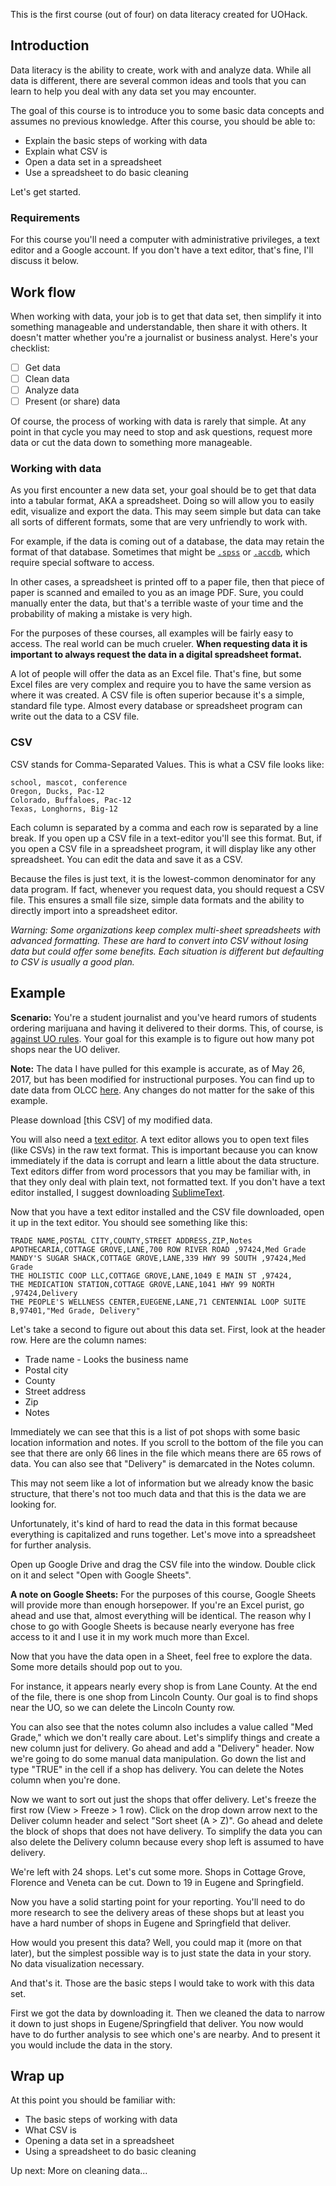 This is the first course (out of four) on data literacy created for UOHack.

## Introduction

Data literacy is the ability to create, work with and analyze data. While all data is different, there are several common ideas and tools that you can learn to help you deal with any data set you may encounter.

The goal of this course is to introduce you to some basic data concepts and assumes no previous knowledge. After this course, you should be able to:

* Explain the basic steps of working with data
* Explain what CSV is
* Open a data set in a spreadsheet
* Use a spreadsheet to do basic cleaning

Let's get started.

### Requirements

For this course you'll need a computer with administrative privileges, a text editor and a Google account. If you don't have a text editor, that's fine, I'll discuss it below.

## Work flow

When working with data, your job is to get that data set, then simplify it into something manageable and understandable, then share it with others. It doesn't matter whether you're a journalist or business analyst. Here's your checklist:

* [ ] Get data
* [ ] Clean data
* [ ] Analyze data
* [ ] Present (or share) data

Of course, the process of working with data is rarely that simple. At any point in that cycle you may need to stop and ask questions, request more data or cut the data down to something more manageable.

### Working with data

As you first encounter a new data set, your goal should be to get that data into a tabular format, AKA a spreadsheet. Doing so will allow you to easily edit, visualize and export the data. This may seem simple but data can take all sorts of different formats, some that are very unfriendly to work with.

For example, if the data is coming out of a database, the data may retain the format of that database. Sometimes that might be [`.spss`](https://en.wikipedia.org/wiki/SPSS) or [`.accdb`](https://en.wikipedia.org/wiki/Microsoft_Access), which require special software to access.

In other cases, a spreadsheet is printed off to a paper file, then that piece of paper is scanned and emailed to you as an image PDF. Sure, you could manually enter the data, but that's a terrible waste of your time and the probability of making a mistake is very high.

For the purposes of these courses, all examples will be fairly easy to access. The real world can be much crueler. **When requesting data it is important to always request the data in a digital spreadsheet format.**

A lot of people will offer the data as an Excel file. That's fine, but some Excel files are very complex and require you to have the same version as where it was created. A CSV file is often superior because it's a simple, standard file type. Almost every database or spreadsheet program can write out the data to a CSV file.

### CSV

CSV stands for Comma-Separated Values. This is what a CSV file looks like:

```csv
school, mascot, conference
Oregon, Ducks, Pac-12
Colorado, Buffaloes, Pac-12
Texas, Longhorns, Big-12
```

Each column is separated by a comma and each row is separated by a line break. If you open up a CSV file in a text-editor you'll see this format. But, if you open a CSV file in a spreadsheet program, it will display like any other spreadsheet. You can edit the data and save it as a CSV.

Because the files is just text, it is the lowest-common denominator for any data program. If fact, whenever you request data, you should request a CSV file. This ensures a small file size, simple data formats and the ability to directly import into a spreadsheet editor.

*Warning: Some organizations keep complex multi-sheet spreadsheets with advanced formatting. These are hard to convert into CSV without losing data but could offer some benefits. Each situation is different but defaulting to CSV is usually a good plan.*

## Example

**Scenario:** You're a student journalist and you've heard rumors of students ordering marijuana and having it delivered to their dorms. This, of course, is [against UO rules](https://dos.uoregon.edu/marijuana). Your goal for this example is to figure out how many pot shops near the UO deliver.

**Note:** The data I have pulled for this example is accurate, as of May 26, 2017, but has been modified for instructional purposes. You can find up to date data from OLCC [here](http://www.oregon.gov/olcc/marijuana/Documents/Approved_Retail_Licenses.xlsx). Any changes do not matter for the sake of this example.

Please download [this CSV] of my modified data.

You will also need a [text editor](https://www.maxmasnick.com/2015/08/12/real-text-editor/). A text editor allows you to open text files (like CSVs) in the raw text format. This is important because you can know immediately if the data is corrupt and learn a little about the data structure. Text editors differ from word processors that you may be familiar with, in that they only deal with plain text, not formatted text. If you don't have a text editor installed, I suggest downloading [SublimeText](https://www.sublimetext.com/).

Now that you have a text editor installed and the CSV file downloaded, open it up in the text editor. You should see something like this:

```csv
TRADE NAME,POSTAL CITY,COUNTY,STREET ADDRESS,ZIP,Notes
APOTHECARIA,COTTAGE GROVE,LANE,700 ROW RIVER ROAD ,97424,Med Grade
MANDY'S SUGAR SHACK,COTTAGE GROVE,LANE,339 HWY 99 SOUTH ,97424,Med Grade
THE HOLISTIC COOP LLC,COTTAGE GROVE,LANE,1049 E MAIN ST ,97424,
THE MEDICATION STATION,COTTAGE GROVE,LANE,1041 HWY 99 NORTH ,97424,Delivery
THE PEOPLE'S WELLNESS CENTER,EUEGENE,LANE,71 CENTENNIAL LOOP SUITE B,97401,"Med Grade, Delivery"
```

Let's take a second to figure out about this data set. First, look at the header row. Here are the column names:

* Trade name - Looks the business name
* Postal city
* County
* Street address
* Zip
* Notes

Immediately we can see that this is a list of pot shops with some basic location information and notes. If you scroll to the bottom of the file you can see that there are only 66 lines in the file which means there are 65 rows of data. You can also see that "Delivery" is demarcated in the Notes column.

This may not seem like a lot of information but we already know the basic structure, that there's not too much data and that this is the data we are looking for.

Unfortunately, it's kind of hard to read the data in this format because everything is capitalized and runs together. Let's move into a spreadsheet for further analysis.

Open up Google Drive and drag the CSV file into the window. Double click on it and select "Open with Google Sheets".

**A note on Google Sheets:** For the purposes of this course, Google Sheets will provide more than enough horsepower. If you're an Excel purist, go ahead and use that, almost everything will be identical. The reason why I chose to go with Google Sheets is because nearly everyone has free access to it and I use it in my work much more than Excel.

Now that you have the data open in a Sheet, feel free to explore the data. Some more details should pop out to you.

For instance, it appears nearly every shop is from Lane County. At the end of the file, there is one shop from Lincoln County. Our goal is to find shops near the UO, so we can delete the Lincoln County row.

You can also see that the notes column also includes a value called "Med Grade," which we don't really care about. Let's simplify things and create a new column just for delivery. Go ahead and add a "Delivery" header. Now we're going to do some manual data manipulation. Go down the list and type "TRUE" in the cell if a shop has delivery. You can delete the Notes column when you're done.

Now we want to sort out just the shops that offer delivery. Let's freeze the first row (View > Freeze > 1 row). Click on the drop down arrow next to the Deliver column header and select "Sort sheet (A > Z)". Go ahead and delete the block of shops that does not have delivery. To simplify the data you can also delete the Delivery column because every shop left is assumed to have delivery.

We're left with 24 shops. Let's cut some more. Shops in Cottage Grove, Florence and Veneta can be cut. Down to 19 in Eugene and Springfield.

Now you have a solid starting point for your reporting. You'll need to do more research to see the delivery areas of these shops but at least you have a hard number of shops in Eugene and Springfield that deliver.

How would you present this data? Well, you could map it (more on that later), but the simplest possible way is to just state the data in your story. No data visualization necessary.

And that's it. Those are the basic steps I would take to work with this data set.

First we got the data by downloading it. Then we cleaned the data to narrow it down to just shops in Eugene/Springfield that deliver. You now would have to do further analysis to see which one's are nearby. And to present it you would include the data in the story.

## Wrap up

At this point you should be familiar with:

* The basic steps of working with data
* What CSV is
* Opening a data set in a spreadsheet
* Using a spreadsheet to do basic cleaning

Up next: More on cleaning data...
